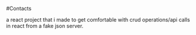 #Contacts

a react project that i made to get comfortable with crud operations/api calls in react from a fake json server.

